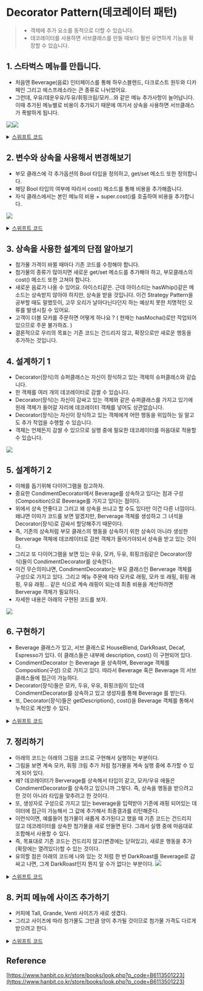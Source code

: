 # Decorator Pattern(데코레이터 패턴)
> - 객체에 추가 요소를 동적으로 더할 수 있습니다. 
> - 데코레이터를 사용하면 서브클래스를 만들 때보다 훨씬 유연하게 기능을 확장할 수 있습니다. 

## 1. 스타벅스 메뉴를 만듭니다. 
- 처음엔 Beverage(음료) 인터페이스를 통해 하우스블렌드, 다크로스트 원두와 디카페인 그리고 에스프레소라는 큰 종류로 나뉘었어요. 
- 그런데, 우유/데운우유/두유/휘핑크림/모카...와 같은 메뉴 추가사항이 늘어납니다. 이때 추가된 메뉴별로 비용이 추가되기 때문에 여기서 상속을 사용하면 서브클래스가 폭발하게 됩니다. 

![](https://velog.velcdn.com/images/dev_kickbell/post/3189eaf0-8db8-43c7-970f-cb6a276bf77c/image.png)![](https://velog.velcdn.com/images/dev_kickbell/post/1387d242-a9f8-4e47-82cc-f81eeb69b26c/image.png)

<details>
  <summary><a href="https://github.com/kickbell/pb">스위프트 코드</a></summary>
  <p>

```swift
protocol Beverage {
    var description: String { get }
    
    func getDescription() -> String
    func cost() -> Double
}

class HouseBlend: Beverage {
    let description: String = "하우스 블렌드 원두"
    
    func getDescription() -> String {
        return description
    }
    
    func cost() -> Double {
        return 2.49
    }
}

class DarkRoast: Beverage {
    let description: String = "다크 로스트 원두"
    
    func getDescription() -> String {
        return description
    }
    
    func cost() -> Double {
        return 2.49
    }
}

class Decaf: Beverage {
    let description: String = "디카페인"
    
    func getDescription() -> String {
        return description
    }
    
    func cost() -> Double {
        return 2.29
    }
}

class Espresso: Beverage {
    let description: String = "에스프레소"
    
    func getDescription() -> String {
        return description
    }
    
    func cost() -> Double {
        return 1.99
    }
}
```
```swift
/*
 milk 우유
 steamed milk 데운 우유
 soy milk 두유
 whip 휘핑크림
 mocha 모카
 ...
 */
class HouseBlendWithMilk: Beverage { ... }
class HouseBlendWithSteamedMilk: Beverage { ... }
class HouseBlendWithSoy: Beverage { ... }
class HouseBlendWithMocha: Beverage { ... }
class HouseBlendWithWhip: Beverage { ... }
class HouseBlendWithMilkandSoy: Beverage { ... }
class HouseBlendWithSteamedMilkandWhip: Beverage { ... }
class HouseBlendWithSoyandWhip: Beverage { ... }
class HouseBlendWithMochaandWhip: Beverage { ... }
class HouseBlendWithWhipandMilkandSoy: Beverage { ... }

class DarkRoastWithMilk: Beverage { ... }
class DarkRoastWithSteamedMilk: Beverage { ... }
class DarkRoastWithSoy: Beverage { ... }
class DarkRoastWithMocha: Beverage { ... }
class DarkRoastWithWhip: Beverage { ... }
class DarkRoastWithMilkandSoy: Beverage { ... }
class DarkRoastWithSteamedMilkandWhip: Beverage { ... }
class DarkRoastWithSoyandWhip: Beverage { ... }
class DarkRoastWithMochaandWhip: Beverage { ... }
class DarkRoastWithWhipandMilkandSoy: Beverage { ... }

class EspressoWithMilk: Beverage { ... }
class EspressoWithSteamedMilk: Beverage { ... }
class EspressoWithSoy: Beverage { ... }
class EspressoWithMocha: Beverage { ... }
class EspressoWithWhip: Beverage { ... }
class EspressoWithMilkandSoy: Beverage { ... }
class EspressoWithSteamedMilkandWhip: Beverage { ... }
class EspressoWithSoyandWhip: Beverage { ... }
class EspressoWithMochaandWhip: Beverage { ... }
class EspressoWithWhipandMilkandSoy: Beverage { ... }

class DecafWithMilk: Beverage { ... }
class DecafWithSteamedMilk: Beverage { ... }
class DecafWithSoy: Beverage { ... }
class DecafWithMocha: Beverage { ... }
class DecafWithWhip: Beverage { ... }
class DecafWithMilkandSoy: Beverage { ... }
class DecafWithSteamedMilkandWhip: Beverage { ... }
class DecafWithSoyandWhip: Beverage { ... }
class DecafWithMochaandWhip: Beverage { ... }
class DecafWithWhipandMilkandSoy: Beverage { ... }

```
  </p>
</details>

## 2. 변수와 상속을 사용해서 변경해보기
- 부모 클래스에 각 추가옵션의 Bool 타입을 정의하고, get/set 메소드 또한 정의합니다.
- 해당 Bool 타입의 여부에 따라서 cost() 메소드를 통해 비용을 추가해줍니다. 
- 자식 클래스에서는 본인 메뉴의 비용 + super.cost()를 호출하여 비용을 추가합니다. 

![](https://velog.velcdn.com/images/dev_kickbell/post/681b7e16-a922-4037-bbbb-92d8824d7d54/image.png)

<details>
  <summary><a href="https://github.com/kickbell/pb">스위프트 코드</a></summary>
  <p>

```swift
class Beverage {
    private var description: String
    private var milk: Bool = false
    private var soy: Bool = false
    private var mocha: Bool = false
    private var whip: Bool = false
    
    init(description: String) {
        self.description = description
    }
    
    func getDescription() -> String {
        self.description
    }
    
    private func hasMilk() -> Bool { self.milk }
    private func hasSoy() -> Bool { self.soy }
    private func hasMocha() -> Bool { self.mocha }
    private func hasWhip() -> Bool { self.whip }
    
    func setMilk(_ b: Bool) { self.milk = b }
    func setSoy(_ b: Bool) { self.soy = b }
    func setMocha(_ b: Bool) { self.mocha = b }
    func setWhip(_ b: Bool) { self.whip = b }
    func cost() -> Double {
        var condimentCost: Double = 0.0 //첨가물 비용
        let milkCost: Double = 2.0
        let soyCost: Double = 3.0
        let mochaCost: Double = 2.5
        let whipCost: Double = 1.0
        
        if hasMilk() { condimentCost += milkCost }
        if hasSoy() { condimentCost += soyCost }
        if hasMocha() { condimentCost += mochaCost }
        if hasWhip() { condimentCost += whipCost }
        
        return condimentCost
    }
    
}
```
    
```swift
class HouseBlend: Beverage {
    override func cost() -> Double {
        return 2.49 + super.cost()
    }
}

class DarkRoast: Beverage {
    override func cost() -> Double {
        return 2.49 + super.cost()
    }
}

class Decaf: Beverage {
    override func cost() -> Double {
        return 2.29 + super.cost()
    }
}

class Espresso: Beverage {
    override func cost() -> Double {
        return 1.99 + super.cost()
    }
}
```
    
```swift
let cafelatte = Espresso(description: "카페라떼")
cafelatte.setMilk(true)

//에스프레소 1.99 + 우유 2.0
print(cafelatte.getDescription(), cafelatte.cost())

let cafeMocha = Espresso(description: "카페모카")
cafeMocha.setMocha(true)
cafeMocha.setWhip(true)

//에스프레소 1.99 + 모카 2.5 + whip 1.0
print(cafeMocha.getDescription(), cafeMocha.cost())
    
    
/*
카페라떼 3.99
카페모카 5.49
*/
```
  </p>
</details>

## 3. 상속을 사용한 설계의 단점 알아보기 
- 첨가물 가격이 바뀔 때마다 기존 코드를 수정해야 합니다.
- 첨가물의 종류가 많아지면 새로운 get/set 메소드를 추가해야 하고, 부모클래스의 cost() 메소드 또한 고쳐야 합니다. 
- 새로운 음료가 나올 수 있어요. 아이스티같은. 근데 아이스티는 hasWhip()같은 메소드는 상속받지 않아야 하지만, 상속을 받을 것입니다. 이건 Strategy Pattern을 공부할 때도 말했듯이, 고무 오리가 날아다닌다던지 하는 예상치 못한 치명적인 오류를 발생시킬 수 있어요. 
- 고객이 더블 모카를 주문하면 어떻게 하나요 ? ( 현재는 hasMocha()로만 작업되어있으므로 주문 불가하죠. ) 
- 결론적으로 우리의 목표는 기존 코드는 건드리지 않고, 확장으로만 새로운 행동을 추가하는 것입니다. 

## 4. 설계하기 1
- Decorator(장식)의 슈퍼클래스는 자신이 장식하고 있는 객체의 슈퍼클래스와 같습니다. 
- 한 객체를 여러 개의 데코레이터로 감쌀 수 있습니다. 
- Decorator(장식)는 자신이 감싸고 있는 객체와 같은 슈퍼클래스를 가지고 있기에 원래 객체가 들어갈 자리에 데코레이터 객체를 넣어도 상관없습니다.
- Decorator(장식)는 자신이 장식하고 있는 객체에게 어떤 행동을 위임하는 일 말고도 추가 작업을 수행할 수 있습니다. 
- 객체는 언제든지 감쌀 수 있으므로 실행 중에 필요한 데코레이터를 마음대로 적용할 수 있습니다. 
			
![](https://velog.velcdn.com/images/dev_kickbell/post/217b4137-28a8-4cf8-ac7a-342f4b48bd03/image.png)

## 5. 설계하기 2
- 이해를 돕기위해 다이어그램을 참고하자. 
- 중요한 CondimentDecorator에서 Beverage를 상속하고 있다는 점과 구성(Composition)으로 Beverage를 가지고 있다는 점이다. 
- 위에서 상속 안좋다고 그러고 왜 상속을 쓰냐고 할 수도 있다만 이건 다른 너낌이다. 왜냐면 이따가 코드를 보면 알겠지만, Berverage 객체를 생성하고 그 녀석을 Decorator(장식)로 감싸서 할당해주기 때문이다. 
- 즉, 기존의 상속처럼 부모 클래스의 행동을 상속하기 위한 상속이 아니라 생성한 Berverage 객체에 데코레이터로 감싼 객체가 들어가야되서 상속을 받고 있는 것이다. 
- 그리고 또 다이어그램을 보면 있는 우유, 모카, 두유, 휘핑크림같은 Decorator(장식)들이 CondimentDecorator를 상속한다. 
- 이건 무슨의미냐면, CondimentDecorator는 부모 클래스인 Berverage 객체를 구성으로 가지고 있다. 그리고 메뉴 주문에 따라 모카로 래핑, 모카 또 래핑, 휘핑 래핑, 우유 래핑... 같은 식으로 계속 래핑이 되는데 최종 비용을 계산하려면 Berverage 객체가 필요하다. 
- 자세한 내용은 아래의 구현된 코드를 보자. 

![](https://velog.velcdn.com/images/dev_kickbell/post/a7c7eba5-448e-488c-a9de-ebb125231a90/image.png)


## 6. 구현하기 
- Beverage 클래스가 있고, 서브 클래스로 HouseBlend, DarkRoast, Decaf, Espresso가 있다. 이 클래스들은 내부에 description, cost() 이 구현되어 있다. 
- CondimentDecorator 는 Beverage 을 상속하며, Beverage 객체를 Composition(구성) 으로 가지고 있다. 따라서 Beverage 혹은 Beverage 의 서브 클래스들에 접근이 가능하다. 
- Decorator(장식)들은 모카, 두유, 우유, 휘핑크림이 있는데 CondimentDecorator를 상속하고 있고 생성자를 통해 Beverage 를 받는다. 
- 또, Decorator(장식)들은 getDescription(), cost()을 Beverage 객체를 통해서 누적으로 계산할 수 있다. 

<details>
  <summary><a href="https://github.com/kickbell/pb">스위프트 코드</a></summary>
  <p>

```swift
class Beverage {
    var description: String = "제목 없음"
    
    func getDescription() -> String {
        return self.description
    }
    
    func cost() -> Double {
        return 0.0
    }
}

class CondimentDecorator: Beverage {
    var beverage = Beverage()
}

class HouseBlend: Beverage {
    override init() {
        super.init()
        description = "하우스 블렌드 원두"
    }
    
    override func cost() -> Double {
        return 2.49
    }
}

class DarkRoast: Beverage {
    override init() {
        super.init()
        description = "다크 로스트 원두"
    }
    
    override func cost() -> Double {
        return 2.49
    }
}

class Decaf: Beverage {
    override init() {
        super.init()
        description = "디카페인"
    }
    
    override func cost() -> Double {
        return 2.29
    }
}

class Espresso: Beverage {
    override init() {
        super.init()
        description = "에스프레소"
    }
    
    override func cost() -> Double {
        return 1.99
    }
}

```
    
```swift
class Mocha: CondimentDecorator {
    init(beverage: Beverage) {
        super.init()
        self.beverage = beverage
    }
    
    override func getDescription() -> String {
        return beverage.getDescription() + ", 모카"
    }
    
    override func cost() -> Double {
        return beverage.cost() + 2.5
    }
}

class Soy: CondimentDecorator {
    init(beverage: Beverage) {
        super.init()
        self.beverage = beverage
    }
    
    override func getDescription() -> String {
        return beverage.getDescription() + ", 두유"
    }
    
    override func cost() -> Double {
        return beverage.cost() + 3.0
    }
}

class Milk: CondimentDecorator {
    init(beverage: Beverage) {
        super.init()
        self.beverage = beverage
    }
    
    override func getDescription() -> String {
        return beverage.getDescription() + ", 우유"
    }
    
    override func cost() -> Double {
        return beverage.cost() + 2.0
    }
}

class Whip: CondimentDecorator {
    init(beverage: Beverage) {
        super.init()
        self.beverage = beverage
    }
    
    override func getDescription() -> String {
        return beverage.getDescription() + ", 휘핑크림"
    }
    
    override func cost() -> Double {
        return beverage.cost() + 1.0
    }
}
```
```swift
/*
 <메뉴판>
 
 [메인메뉴]
 2.49 하우스블렌드
 2.49 다크로스트
 2.29 디카페인
 1.99 에스프레소
 
 [첨가물]
 2.0 우유
 3.0 두유
 2.5 모카
 1.0 휘핑크림
 
 */

var beverage: Beverage = Espresso()
print("\(beverage.getDescription()) $\(beverage.cost())")
//에스프레소 $1.99

var beverage2: Beverage = DarkRoast()
beverage2 = Mocha(beverage: beverage2)
beverage2 = Mocha(beverage: beverage2)
beverage2 = Whip(beverage: beverage2)
print("\(beverage2.getDescription()) $\(beverage2.cost())")
//다크 로스트 원두, 모카, 모카, 휘핑크림 $8.49

var beverage3: Beverage = HouseBlend()
beverage3 = Soy(beverage: beverage3)
beverage3 = Mocha(beverage: beverage3)
beverage3 = Whip(beverage: beverage3)
print("\(beverage3.getDescription()) $\(beverage3.cost())")
//하우스 블렌드 원두, 두유, 모카, 휘핑크림 $8.99
```
  </p>
</details>

## 7. 정리하기 
- 아래의 코드는 아래의 그림을 코드로 구현해서 실행하는 부분이다.
- 그림을 보면 계속 모카, 휘핑 크림 추가 처럼 첨가물을 계속 실행 중에 추가할 수 있게 되어 있다. 
- 왜? 데코레이터가 Berverage를 상속해서 타입이 같고, 모카/우유 애들은 CondimentDecorator를 상속하고 있으니까 그렇다. 즉, 상속을 행동을 받으려고 한 것이 아니라 타입을 맞추려고 한 것이다. 
- 또, 생성자로 구성으로 가지고 있는 beverage을 입력받아 기존에 래핑 되어있는 데이터에 접근이 가능해서 그 값에 추가해서 최종결과를 리턴해준다. 
- 이런식이면, 예를들어 첨가물이 새롭게 추가된다고 했을 때 기존 코드는 건드리지 않고 데코레이터를 상속한 첨가물을 새로 만들면 된다. 그래서 실행 중에 마음대로 조합해서 사용할 수 있다. 
- 즉, 목표대로 기존 코드는 건드리지 않고(변경에는 닫혀있고), 새로운 행동을 추가(확장에는 열려있다)할 수 있는 것이다.
- 유의할 점은 아래의 코드에 나와 있는 것 처럼 한 번 DarkRoast를 Beverage로 감싸고 나면, 그게 DarkRoast인지 뭔지 알 수가 없다는 부분이다. 
![](https://velog.velcdn.com/images/dev_kickbell/post/04a366b3-651e-41ee-a1f3-c345dfe58cd4/image.png)


<details>
  <summary><a href="https://github.com/kickbell/pb">스위프트 코드</a></summary>
  <p>

```swift
var darkroast: Beverage = DarkRoast()
darkroast = Mocha(beverage: darkroast)
darkroast = Whip(beverage: darkroast)
print("\(darkroast.getDescription()) $\(darkroast.cost())")
//다크 로스트 원두, 모카, 휘핑크림 $5.99
```
  </p>
</details>


## 8. 커피 메뉴에 사이즈 추가하기 
- 커피에 Tall, Grande, Venti 사이즈가 새로 생겼다. 
- 그리고 사이즈에 따라 첨가물도 그만큼 양이 추가될 것이므로 첨가물 가격도 다르게 받으려고 한다. 

<details>
  <summary><a href="https://github.com/kickbell/pb">스위프트 코드</a></summary>
  <p>

```swift
class Beverage {
    enum Size { case TALL, GRANDE, VENTI }
    var size: Size = .TALL
    var description: String = "제목 없음"
    
    func getDescription() -> String {
        return self.description
    }
    
    func cost() -> Double {
        return 0.0
    }
    
    func setSize(_ size: Size) {
        self.size = size
    }
    
    func getSize() -> Size {
        return self.size
    }
}
    
class CondimentDecorator: Beverage {
    var beverage = Beverage()
    
    override func getSize() -> Beverage.Size {
        return beverage.getSize()
    }
}
    
class Whip: CondimentDecorator {
    init(beverage: Beverage) {
        super.init()
        self.beverage = beverage
    }
    
    override func getDescription() -> String {
        return beverage.getDescription() + ", 휘핑크림"
    }
    
    override func cost() -> Double {
        var cost = beverage.cost()
        switch beverage.getSize() {
        case .TALL: cost += 1.0
        case .GRANDE: cost += 1.5
        case .VENTI: cost += 2.0
        }
        return cost
    }
}
    
```
    
```swift
var darkroast: Beverage = DarkRoast()
darkroast = Mocha(beverage: darkroast)
darkroast = Whip(beverage: darkroast)
print("\(darkroast.getDescription()) $\(darkroast.cost())")
//다크 로스트 원두, 모카, 휘핑크림 $5.99

var ventiDarkroast: Beverage = DarkRoast()
ventiDarkroast.setSize(.VENTI)
ventiDarkroast = Mocha(beverage: ventiDarkroast)
ventiDarkroast = Whip(beverage: ventiDarkroast)
print("\(ventiDarkroast.getDescription()) $\(ventiDarkroast.cost())")
//다크 로스트 원두, 모카, 휘핑크림 $6.99
```
  </p>
</details>


## Reference 
[https://www.hanbit.co.kr/store/books/look.php?p_code=B6113501223](https://www.hanbit.co.kr/store/books/look.php?p_code=B6113501223)



 

